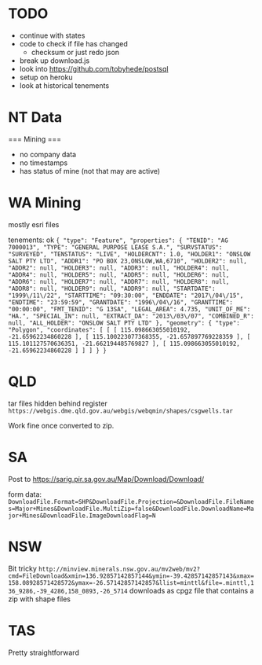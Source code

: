TODO
=======
* continue with states
* code to check if file has changed
    * checksum or just redo json
* break up download.js
* look into https://github.com/tobyhede/postsql
* setup on heroku
* look at historical tenements

NT Data
========
=== Mining ===
* no company data
* no timestamps
* has status of mine (not that may are active)

WA Mining
==========
mostly esri files

tenements: ok
`{ "type": "Feature", "properties": { "TENID": "AG 7000013", "TYPE": "GENERAL PURPOSE LEASE S.A.", "SURVSTATUS": "SURVEYED", "TENSTATUS": "LIVE", "HOLDERCNT": 1.0, "HOLDER1": "ONSLOW SALT PTY LTD", "ADDR1": "PO BOX 23,ONSLOW,WA,6710", "HOLDER2": null, "ADDR2": null, "HOLDER3": null, "ADDR3": null, "HOLDER4": null, "ADDR4": null, "HOLDER5": null, "ADDR5": null, "HOLDER6": null, "ADDR6": null, "HOLDER7": null, "ADDR7": null, "HOLDER8": null, "ADDR8": null, "HOLDER9": null, "ADDR9": null, "STARTDATE": "1999\/11\/22", "STARTTIME": "09:30:00", "ENDDATE": "2017\/04\/15", "ENDTIME": "23:59:59", "GRANTDATE": "1996\/04\/16", "GRANTTIME": "00:00:00", "FMT_TENID": "G 13SA", "LEGAL_AREA": 4.735, "UNIT_OF_ME": "HA.", "SPECIAL_IN": null, "EXTRACT_DA": "2013\/03\/07", "COMBINED_R": null, "ALL_HOLDER": "ONSLOW SALT PTY LTD" }, "geometry": { "type": "Polygon", "coordinates": [ [ [ 115.098663055010192, -21.65962234860228 ], [ 115.100223077368355, -21.657897769228359 ], [ 115.101127570636351, -21.662194485769827 ], [ 115.098663055010192, -21.65962234860228 ] ] ] } }`

QLD
====

tar files hidden behind register `https://webgis.dme.qld.gov.au/webgis/webqmin/shapes/csgwells.tar`

Work fine once converted to zip.

SA
===
Post to https://sarig.pir.sa.gov.au/Map/Download/Download/

form data: `DownloadFile.Format=SHP&DownloadFile.Projection=&DownloadFile.FileNames=Major+Mines&DownloadFile.MultiZip=false&DownloadFile.DownloadName=Major+Mines&DownloadFile.ImageDownloadFlag=N`

NSW
====
Bit tricky
`http://minview.minerals.nsw.gov.au/mv2web/mv2?cmd=FileDownload&xmin=136.92857142857144&ymin=-39.42857142857143&xmax=158.08928571428572&ymax=-26.57142857142857&llist=minttl&file=.minttl,136_9286,-39_4286,158_0893,-26_5714`
downloads as cpgz file that contains a zip with shape files

TAS
====
Pretty straightforward

